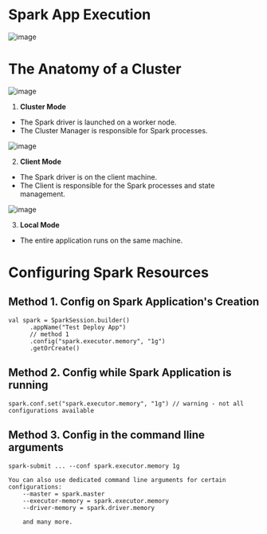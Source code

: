 # Spark App Execution

![image](https://user-images.githubusercontent.com/59940078/181920667-070a3e50-27f3-4447-8efc-40b60b19de4c.png)

# The Anatomy of a Cluster

![image](https://user-images.githubusercontent.com/59940078/181920699-8ca17243-1fa5-4aa1-a9df-4cb6fa522803.png)

1) **Cluster Mode**
- The Spark driver is launched on a worker node.
- The Cluster Manager is responsible for Spark processes.

![image](https://user-images.githubusercontent.com/59940078/181920834-2c59a307-90ac-4cb5-aa40-b97634881f1f.png)

2) **Client Mode**
- The Spark driver is on the client machine.
- The Client is responsible for the Spark processes and state management.

![image](https://user-images.githubusercontent.com/59940078/181920844-6078ca26-e687-4721-88d2-99102526c7f4.png)

3) **Local Mode**
- The entire application runs on the same machine.
 
# **Configuring Spark Resources**

## Method 1. Config on Spark Application's Creation

```
val spark = SparkSession.builder()
      .appName("Test Deploy App")
      // method 1
      .config("spark.executor.memory", "1g")
      .getOrCreate()
```

## Method 2. Config while Spark Application is running

```
spark.conf.set("spark.executor.memory", "1g") // warning - not all configurations available
```

## Method 3. Config in the command lline arguments
```
spark-submit ... --conf spark.executor.memory 1g

You can also use dedicated command line arguments for certain configurations:
    --master = spark.master
    --executor-memory = spark.executor.memory
    --driver-memory = spark.driver.memory

    and many more.
```
